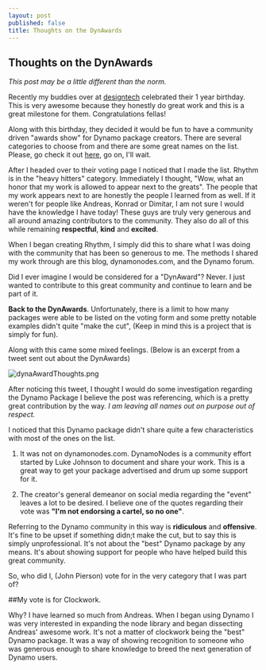 ```yaml
---
layout: post
published: false
title: Thoughts on the DynAwards
---
```

## Thoughts on the DynAwards

_This post may be a little different than the norm._

Recently my buddies over at [designtech](http://designtech.io) celebrated their 1 year birthday. This is very awesome because they honestly do great work and this is a great milestone for them. Congratulations fellas!

Along with this birthday, they decided it would be fun to have a community driven "awards show" for Dynamo package creators. There are several categories to choose from and there are some great names on the list.
Please, go check it out [here](http://designtech.io/computation/introducing-designtech-dynawards/), go on, I'll wait.

After I headed over to their voting page I noticed that I made the list. Rhythm is in the "heavy hitters" category. Immediately I thought, "Wow, what an honor that my work is allowed to appear next to the greats". The people that my work appears next to are honestly the people I learned from as well. If it weren't for people like Andreas, Konrad or Dimitar, I am not sure I would have the knowledge I have today! These guys are truly very generous and all around amazing contributors to the community. They also do all of this while remaining **respectful**, **kind** and **excited**. 

When I began creating Rhythm, I simply did this to share what I was doing with the community that has been so generous to me. The methods I shared my work through are this blog, dynamonodes.com, and the Dynamo forum. 

Did I ever imagine I would be considered for a "DynAward"? Never. I just wanted to contribute to this great community and continue to learn and be part of it.

**Back to the DynAwards**. Unfortunately, there is a limit to how many packages were able to be listed on the voting form and some pretty notable examples didn't quite "make the cut", (Keep in mind this is a project that is simply for fun).

Along with this came some mixed feelings. (Below is an excerpt from a tweet sent out about the DynAwards)

![dynaAwardThoughts.png]({{site.baseurl}}/img/dynaAwardThoughts.png)

After noticing this tweet, I thought I would do some investigation regarding the Dynamo Package I believe the post was referencing, which is a pretty great contribution by the way. _I am leaving all names out on purpose out of respect._

I noticed that this Dynamo package didn't share quite a few characteristics with most of the ones on the list.

1. It was not on dynamonodes.com. DynamoNodes is a community effort started by Luke Johnson to document and share your work. This is a great way to get your package advertised and drum up some support for it.

2. The creator's general demeanor on social media regarding the "event" leaves a lot to be desired. I believe one of the quotes regarding their vote was **"I'm not endorsing a cartel, so no one"**. 

Referring to the Dynamo community in this way is **ridiculous** and **offensive**. It's fine to be upset if something didn;t make the cut, but to say this is simply unprofessional.  It's not about the "best" Dynamo package by any means. It's about showing support for people who have helped build this great community.

So, who did I, (John Pierson) vote for in the very category that I was part of?

##My vote is for Clockwork. 

Why? I have learned so much from Andreas. When I began using Dynamo I was very interested in expanding the node library and began dissecting Andreas' awesome work. It's not a matter of clockwork being the "best" Dynamo package. It was a way of showing recognition to someone who was generous enough to share knowledge to breed the next generation of Dynamo users.








